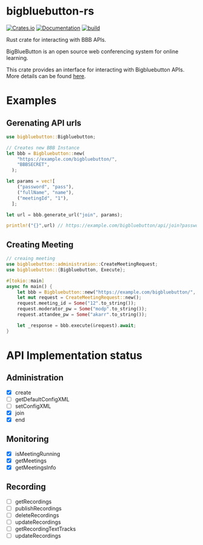 # bigbluebutton-rs

[![Crates.io](https://img.shields.io/crates/v/bigbluebutton.svg)](https://crates.io/crates/bigbluebutton)
[![Documentation](https://docs.rs/bigbluebutton/badge.svg)](https://docs.rs/bigbluebutton/)
[![build](https://github.com/KaranGauswami/bigbluebutton-rs/workflows/Rust/badge.svg)](https://github.com/KaranGauswami/bigbluebutton-rs/actions)

Rust crate for interacting with BBB APIs.

BigBlueButton is an open source web conferencing system for online learning.

This crate provides an interface for interacting with Bigbluebutton APIs.
More details can be found [here](https://docs.bigbluebutton.org/dev/api.html).

# Examples

## Gerenating API urls

```rust
use bigbluebutton::Bigbluebutton;

// Creates new BBB Instance
let bbb = Bigbluebutton::new(
    "https://example.com/bigbluebutton/",
    "BBBSECRET",
  );

let params = vec![
    ("password", "pass"),
    ("fullName", "name"),
    ("meetingId", "1"),
  ];

let url = bbb.generate_url("join", params);

println!("{}",url) // https://example.com/bigbluebutton/api/join?password=pass&fullName=name&meetingId=1&checksum=94e467c1b4b13f4452ca5d1deb9b7b74e1063aea55fe078139015a7d6311cfdf
```

## Creating Meeting

```rust
// creaing meeting
use bigbluebutton::administration::CreateMeetingRequest;
use bigbluebutton::{Bigbluebutton, Execute};

#[tokio::main]
async fn main() {
    let bbb = Bigbluebutton::new("https://example.com/bigbluebutton/", "secret");
    let mut request = CreateMeetingRequest::new();
    request.meeting_id = Some("12".to_string());
    request.moderator_pw = Some("modp".to_string());
    request.attandee_pw = Some("akarr".to_string());

    let _response = bbb.execute(&request).await;
}
```

# API Implementation status

## Administration

- [x] create
- [ ] getDefaultConfigXML
- [ ] setConfigXML
- [x] join
- [x] end

## Monitoring

- [x] isMeetingRunning
- [x] getMeetings
- [x] getMeetingsInfo

## Recording

- [ ] getRecordings
- [ ] publishRecordings
- [ ] deleteRecordings
- [ ] updateRecordings
- [ ] getRecordingTextTracks
- [ ] updateRecordings
